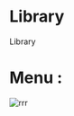 # Library
Library
# Menu :
![rrr](https://user-images.githubusercontent.com/79254928/158076116-83f7b440-356d-4d6f-af08-31af150e5623.png)

